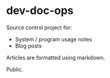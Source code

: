 # dev-doc-ops

Source control project for:

- System / program usage notes
- Blog posts

Articles are formatted using markdown.

Public.
